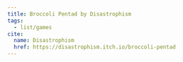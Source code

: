 ```yaml
---
title: Broccoli Pentad by Disastrophism
tags:
  - list/games
cite:
  name: Disastrophism
  href: https://disastrophism.itch.io/broccoli-pentad
---
```

